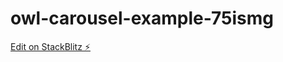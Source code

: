 # owl-carousel-example-75ismg

[Edit on StackBlitz ⚡️](https://stackblitz.com/edit/owl-carousel-example-75ismg)